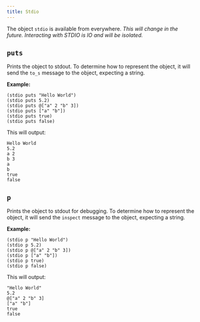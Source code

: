 ```yaml
---
title: Stdio
---
```


The object `stdio` is available from everywhere. *This will change in the
future. Interacting with STDIO is IO and will be isolated.*

## `puts`

Prints the object to stdout. To determine how to represent the object, it will
send the `to_s` message to the object, expecting a string.

**Example:**

```
(stdio puts "Hello World")
(stdio puts 5.2)
(stdio puts @["a" 2 "b" 3])
(stdio puts ["a" "b"])
(stdio puts true)
(stdio puts false)
```

This will output:

```
Hello World
5.2
a 2
b 3
a
b
true
false
```

## `p`

Prints the object to stdout for debugging. To determine how to represent the
object, it will send the `inspect` message to the object, expecting a string.

**Example:**

```
(stdio p "Hello World")
(stdio p 5.2)
(stdio p @["a" 2 "b" 3])
(stdio p ["a" "b"])
(stdio p true)
(stdio p false)
```

This will output:

```
"Hello World"
5.2
@["a" 2 "b" 3]
["a" "b"]
true
false
```
